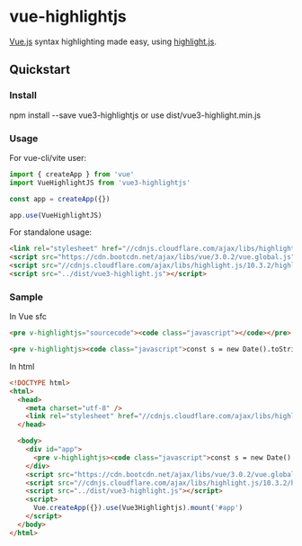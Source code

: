 # vue-highlightjs

[Vue.js](https://v3.vuejs.org/) syntax highlighting made easy, using [highlight.js](https://highlightjs.org/).

## Quickstart

### Install

npm install --save vue3-highlightjs or use dist/vue3-highlight.min.js

### Usage

For vue-cli/vite user:

```javascript
import { createApp } from 'vue'
import VueHighlightJS from 'vue3-highlightjs'

const app = createApp({})

app.use(VueHighlightJS)
```

For standalone usage:

```html
<link rel="stylesheet" href="//cdnjs.cloudflare.com/ajax/libs/highlight.js/10.3.2/styles/default.min.css" />
<script src="https://cdn.bootcdn.net/ajax/libs/vue/3.0.2/vue.global.js"></script>
<script src="//cdnjs.cloudflare.com/ajax/libs/highlight.js/10.3.2/highlight.min.js"></script>
<script src="../dist/vue3-highlight.js"></script>
```

### Sample

In Vue sfc

```html
<pre v-highlightjs="sourcecode"><code class="javascript"></code></pre>

<pre v-highlightjs><code class="javascript">const s = new Date().toString()</code></pre>
```

In html

```html
<!DOCTYPE html>
<html>
  <head>
    <meta charset="utf-8" />
    <link rel="stylesheet" href="//cdnjs.cloudflare.com/ajax/libs/highlight.js/10.3.2/styles/default.min.css" />
  </head>

  <body>
    <div id="app">
      <pre v-highlightjs><code class="javascript">const s = new Date().toString()</code></pre>
    </div>
    <script src="https://cdn.bootcdn.net/ajax/libs/vue/3.0.2/vue.global.js"></script>
    <script src="//cdnjs.cloudflare.com/ajax/libs/highlight.js/10.3.2/highlight.min.js"></script>
    <script src="../dist/vue3-highlight.js"></script>
    <script>
      Vue.createApp({}).use(Vue3Highlightjs).mount('#app')
    </script>
  </body>
</html>
```
